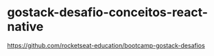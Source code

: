 # gostack-desafio-conceitos-react-native

https://github.com/rocketseat-education/bootcamp-gostack-desafios
